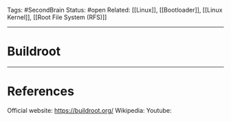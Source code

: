 Tags: #SecondBrain 
Status: #open
Related: [[Linux]], [[Bootloader]], [[Linux Kernel]], [[Root File System (RFS)]]

---
# Buildroot







---
# References
Official website: https://buildroot.org/
Wikipedia:
Youtube:
